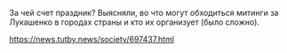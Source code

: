 За чей счет праздник? Выясняли, во что могут обходиться митинги за Лукашенко в городах страны и кто их организует (было сложно).

https://news.tutby.news/society/697437.html
